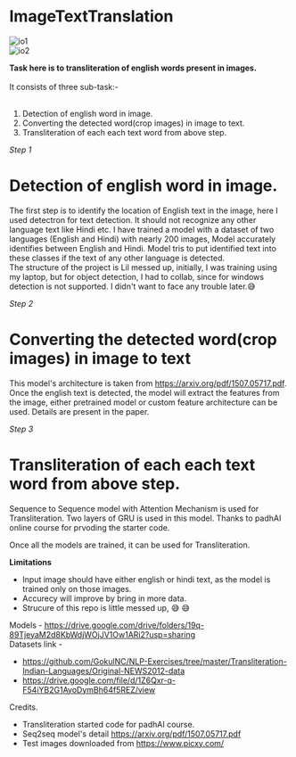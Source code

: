 # ImageTextTranslation
![io1](https://user-images.githubusercontent.com/20552376/102013812-74360800-3d78-11eb-9b00-e0921528701f.jpg)<br>
![io2](https://user-images.githubusercontent.com/20552376/102013849-b19a9580-3d78-11eb-8d69-c3a7d1fd2002.jpg)

**Task here is to transliteration of english words present in images.**<br><br>
It consists of three sub-task:-<br><br>
1. Detection of english word in image.<br>
2. Converting the detected word(crop images) in image to text.<br>
3. Transliteration of each each text word from above step.

*Step 1*
# Detection of english word in image.<br>
The first step is to identify the location of English text in the image, here I used detectron for text detection. It should not recognize any other language text like Hindi etc. I have trained a model with a dataset of two languages (English and Hindi) with nearly 200 images, Model accurately identifies between English and Hindi. Model tris to put identified text into these classes if the text of any other language is detected. <br>
The structure of the project is Lil messed up, initially, I was training using my laptop, but for object detection, I had to collab, since for windows detection is not supported. I didn't want to face any trouble later.:sweat_smile:

*Step 2*
# Converting the detected word(crop images) in image to text
This model's architecture is taken from https://arxiv.org/pdf/1507.05717.pdf. <br>
Once the english text is detected, the model will extract the features from the image, either pretrained model or custom feature architecture can be used. Details are present in the paper.

*Step 3*
# Transliteration of each each text word from above step.
Sequence to Sequence model with Attention Mechanism is used for Transliteration. Two layers of GRU is used in this model. Thanks to padhAI online course for prvoding the starter code.<br>

Once all the models are trained, it can be used for Transliteration.


**Limitations**
* Input image should have either english or hindi text, as the model is trained only on those images.
* Accurecy will improve by bring in more data.
* Strucure of this repo is little messed up, :sweat_smile: :sweat_smile:

Models - https://drive.google.com/drive/folders/19q-89TjeyaM2d8KbWdjWOjJV1Ow1ARi2?usp=sharing <br>
Datasets link - 
- https://github.com/GokulNC/NLP-Exercises/tree/master/Transliteration-Indian-Languages/Original-NEWS2012-data
- https://drive.google.com/file/d/1Z6Qxr-q-F54iYB2G1AyoDymBh64f5REZ/view

Credits.
* Transliteration started code for padhAI course.
* Seq2seq model's detail https://arxiv.org/pdf/1507.05717.pdf
* Test images downloaded from https://www.picxy.com/
